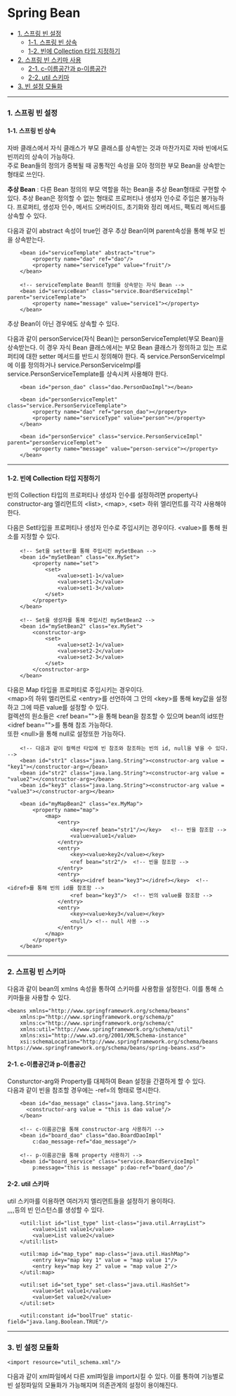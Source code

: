 # Spring Bean
- [1. 스프링 빈 설정](#1-스프링-빈-설정)
  + [1-1. 스프링 빈 상속](#1-1-스프링-빈-상속)
  + [1-2. 빈에 Collection 타입 지정하기](#1-2-빈에-collection-타입-지정하기)
- [2. 스프링 빈 스키마 사용](#2-스프링-빈-스키마-사용)
  + [2-1. c-이름공간과 p-이름공간](#2-1-c이름공간과-p이름공간)
  + [2-2. util 스키마](#2-2-util-스키마)
- [3. 빈 설정 모듈화](#3-빈-설정-)
  

----------------------
### 1. 스프링 빈 설정

#### 1-1. 스프링 빈 상속
자바 클래스에서 자식 클래스가 부모 클래스를 상속받는 것과 마찬가지로 자바 빈에서도 빈끼리의 상속이 가능하다.  
주로 Bean들의 정의가 중복될 때 공통적인 속성을 모아 정의한 부모 Bean을 상속받는 형태로 쓰인다.

<b>추상 Bean</b> : 다른 Bean 정의의 부모 역할을 하는 Bean을 추상 Bean형태로 구현할 수 있다. 추상 Bean은 정의할 수 없는 형태로 프로퍼티나 생성자 인수로 주입은 불가능하다. 프로퍼티, 생성자 인수, 메서드 오버라이드, 초기화와 정리 메서드, 팩토리 메서드를 상속할 수 있다.

다음과 같이 abstract 속성이 true인 경우 추상 Bean이며 parent속성을 통해 부모 빈을 상속받는다.
```
	<bean id="serviceTemplate" abstract="true">
		<property name="dao" ref="dao"/>
		<property name="serviceType" value="fruit"/>
	</bean>
	
	<!-- serviceTemplate Bean의 정의를 상속받는 자식 Bean -->
	<bean id="serviceBean" class="service.BoardServiceImpl" parent="serviceTemplate">
		<property name="message" value="service1"></property> 
	</bean>		 
```

추상 Bean이 아닌 경우에도 상속할 수 있다.

다음과 같이 personService(자식 Bean)는 personServiceTemplet(부모 Bean)을 상속받는다. 이 경우 자식 Bean 클래스에서는 부모 Bean 클래스가 정의하고 있는 프로퍼티에 대한 setter 메서드를 반드시 정의해야 한다. 즉 service.PersonServiceImpl에 이를 정의하거나 service.PersonServiceImpl를 service.PersonServiceTemplate를 상속시켜 사용해야 한다.

```
	<bean id="person_dao" class="dao.PersonDaoImpl"></bean>
	
	<bean id="personServiceTemplet" class="service.PersonServiceTemplate">
		<property name="dao" ref="person_dao"></property>
		<property name="serviceType" value="person"></property>
	</bean>
	
	<bean id="personService" class="service.PersonServiceImpl" parent="personServiceTemplet">
		<property name="message" value="person-service"></property>
	</bean>
```
----------
#### 1-2. 빈에 Collection 타입 지정하기
빈의 Collection 타입의 프로퍼티나 생성자 인수를 설정하려면
property나 constructor-arg 엘리먼트의 &lt;list>, &lt;map>, &lt;set> 하위 엘리먼트를 각각 사용해야 한다.

다음은 Set타입을 프로퍼티나 생성자 인수로 주입시키는 경우이다. &lt;value>를 통해 원소를 지정할 수 있다.
```
	<!-- Set을 setter를 통해 주입시킨 mySetBean -->
	<bean id="mySetBean" class="ex.MySet">
		<property name="set">
			<set>
				<value>set1-1</value>
				<value>set1-2</value>
				<value>set1-3</value>
			</set>
		</property>
	</bean>
	
	<!-- Set을 생성자를 통해 주입시킨 mySetBean2 -->
	<bean id="mySetBean2" class="ex.MySet">
		<constructor-arg>
			<set>
				<value>set2-1</value>
				<value>set2-2</value>
				<value>set2-3</value>
			</set>
		</constructor-arg>
	</bean>
```

다음은 Map 타입을 프로퍼티로 주입시키는 경우이다.   
&lt;map>의 하위 엘리먼트로 &lt;entry>를 선언하여 그 안의 &lt;key>를 통해 key값을 설정하고 그에 따른 value를 설정할 수 있다.  
 컬렉션의 원소들은 &lt;ref bean="">을 통해 bean을 참조할 수 있으며 bean의 id또한 &lt;idref bean="">를 통해 참조 가능하다.   
 또한 &lt;null>을 통해 null로 설정또한 가능하다.
```
	<!-- 다음과 같이 컬렉션 타입에 빈 참조와 참조하는 빈의 id, null을 넣을 수 있다. -->
	<bean id="str1" class="java.lang.String"><constructor-arg value = "key1"></constructor-arg></bean>
	<bean id="str2" class="java.lang.String"><constructor-arg value = "value2"></constructor-arg></bean>
	<bean id="key3" class="java.lang.String"><constructor-arg value = "value3"></constructor-arg></bean>
	
	<bean id="myMapBean2" class="ex.MyMap">
		<property name="map">
			<map>
				<entry>
					<key><ref bean="str1"/></key>	<!-- 빈을 참조함 -->
					<value>value1</value>
				</entry>
				<entry>
					<key><value>key2</value></key>
					<ref bean="str2"/>	<!-- 빈을 참조함 -->
				</entry>
				<entry>
					<key><idref bean="key3"></idref></key>	<!-- <idref>를 통해 빈의 id를 참조함 -->
					<ref bean="key3"/>	<!-- 빈의 value를 참조함 -->
				</entry>
				<entry>
					<key><value>key3</value></key>
					<null/>	<!-- null 사용 -->
				</entry>
			</map>
		</property>
	</bean>
```
---------------

### 2. 스프링 빈 스키마 

다음과 같이 bean의 xmlns 속성을 통하여 스키마를 사용함을 설정한다. 이를 통해 스키마들을 사용할 수 있다.
```
<beans xmlns="http://www.springframework.org/schema/beans"
	xmlns:p="http://www.springframework.org/schema/p"
	xmlns:c="http://www.springframework.org/schema/c"
	xmlns:util="http://www.springframework.org/schema/util"
	xmlns:xsi="http://www.w3.org/2001/XMLSchema-instance"
	xsi:schemaLocation="http://www.springframework.org/schema/beans https://www.springframework.org/schema/beans/spring-beans.xsd">
```
#### 2-1. c-이름공간과 p-이름공간

Consturctor-arg와 Property를 대체하여 Bean 설정을 간결하게 할 수 있다.    
다음과 같이 빈을 참조할 경우에는 <property-name>-ref=<bean-reference>의 형태로 명시한다.

```
	<bean id="dao_message" class="java.lang.String">
	  <constructor-arg value = "this is dao value"/>
	</bean>
	
	<!-- c-이름공간을 통해 constructor-arg 사용하기 -->
	<bean id="board_dao" class="dao.BoardDaoImpl"
		c:dao_message-ref="dao_message"/>
		
	<!-- p-이름공간을 통해 property 사용하기 -->
	<bean id="board_service" class="service.BoardServiceImpl"
		p:message="this is message" p:dao-ref="board_dao"/>
```
#### 2-2. util 스키마

util 스키마를 이용하면 여러가지 엘리먼트들을 설정하기 용이하다.    
<list>,<map>,<set>,<constant>,<properties>등의 빈 인스턴스를 생성할 수 있다.

```
	<util:list id="list_type" list-class="java.util.ArrayList">
		<value>List value1</value>
		<value>List value2</value>
	</util:list>
	
	<util:map id="map_type" map-class="java.util.HashMap">
		<entry key="map key 1" value = "map value 1"/>
		<entry key="map key 2" value = "map value 2"/>
	</util:map>
	
	<util:set id="set_type" set-class="java.util.HashSet">
		<value>Set value1</value>
		<value>Set value2</value>
	</util:set>
	
	<util:constant id="boolTrue" static-field="java.lang.Boolean.TRUE"/> 
```
--------
### 3. 빈 설정 모듈화

```
<import resource="util_schema.xml"/>
```
다음과 같이 xml파일에서 다른 xml파일을 import시킬 수 있다. 이를 통하여 기능별로 빈 설정파일의 모듈화가 가능해지며 의존관계의 설정이 용이해진다.
